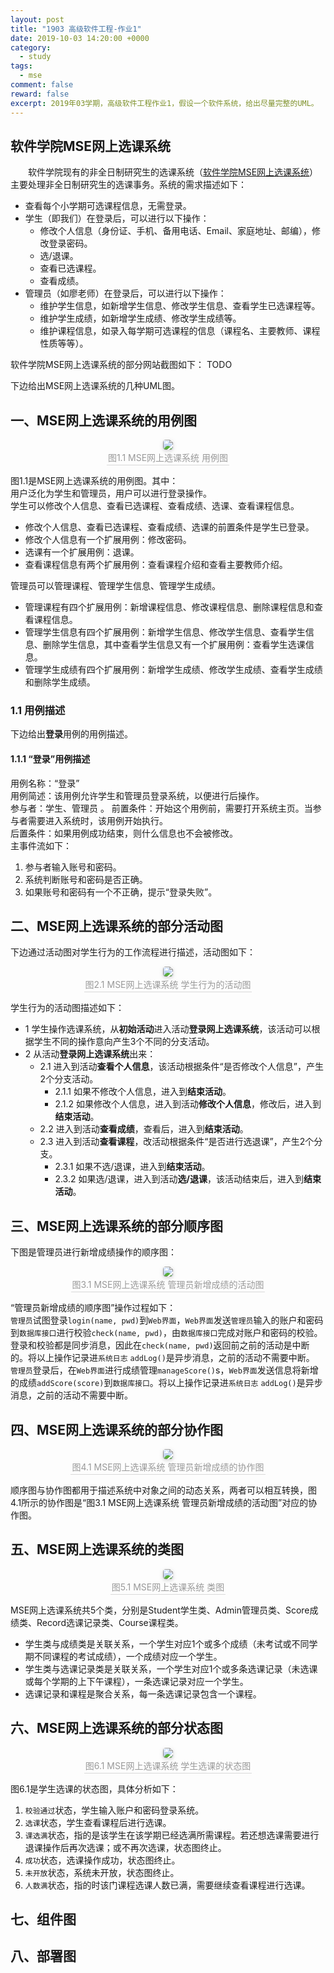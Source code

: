 ```yaml
---
layout: post
title: "1903 高级软件工程-作业1"
date: 2019-10-03 14:20:00 +0000
category:
  - study
tags:
  - mse
comment: false
reward: false
excerpt: 2019年03学期，高级软件工程作业1，假设一个软件系统，给出尽量完整的UML。
---
```


## 软件学院MSE网上选课系统

&emsp;&emsp;软件学院现有的非全日制研究生的选课系统（[软件学院MSE网上选课系统](http://www.fdmse.fudan.edu.cn/fdmse-1516/Default.aspx)）主要处理非全日制研究生的选课事务。系统的需求描述如下：

- 查看每个小学期可选课程信息，无需登录。
- 学生（即我们）在登录后，可以进行以下操作：
  - 修改个人信息（身份证、手机、备用电话、Email、家庭地址、邮编），修改登录密码。
  - 选/退课。
  - 查看已选课程。
  - 查看成绩。
- 管理员（如廖老师）在登录后，可以进行以下操作：
  - 维护学生信息，如新增学生信息、修改学生信息、查看学生已选课程等。
  - 维护学生成绩，如新增学生成绩、修改学生成绩等。
  - 维护课程信息，如录入每学期可选课程的信息（课程名、主要教师、课程性质等等）。

软件学院MSE网上选课系统的部分网站截图如下：
TODO

下边给出MSE网上选课系统的几种UML图。

## 一、MSE网上选课系统的用例图

<center>
    <img style="border-radius: 0.3125em;
    box-shadow: 0 2px 4px 0 rgba(34,36,38,.12),0 2px 10px 0 rgba(34,36,38,.08);"  src="https://raw.githubusercontent.com/yizhishi/yizhishi.github.io/master/images/1903-a-s-e-p1/use-case.png" />
    <br />
    <div style="color:orange; border-bottom: 1px solid #d9d9d9;
    display: inline-block;
    color: #999;
    padding: 2px;">图1.1 MSE网上选课系统 用例图</div>
</center>

图1.1是MSE网上选课系统的用例图。其中：  
用户泛化为学生和管理员，用户可以进行登录操作。  
学生可以修改个人信息、查看已选课程、查看成绩、选课、查看课程信息。

- 修改个人信息、查看已选课程、查看成绩、选课的前置条件是学生已登录。
- 修改个人信息有一个扩展用例：修改密码。
- 选课有一个扩展用例：退课。
- 查看课程信息有两个扩展用例：查看课程介绍和查看主要教师介绍。

管理员可以管理课程、管理学生信息、管理学生成绩。

- 管理课程有四个扩展用例：新增课程信息、修改课程信息、删除课程信息和查看课程信息。
- 管理学生信息有四个扩展用例：新增学生信息、修改学生信息、查看学生信息、删除学生信息，其中查看学生信息又有一个扩展用例：查看学生选课信息。
- 管理学生成绩有四个扩展用例：新增学生成绩、修改学生成绩、查看学生成绩和删除学生成绩。

### 1.1 用例描述

下边给出**登录**用例的用例描述。

#### 1.1.1 “登录”用例描述

用例名称：“登录”  
用例简述：该用例允许学生和管理员登录系统，以便进行后操作。  
参与者：学生、管理员 。 
前置条件：开始这个用例前，需要打开系统主页。当参与者需要进入系统时，该用例开始执行。  
后置条件：如果用例成功结束，则什么信息也不会被修改。  
主事件流如下：

1. 参与者输入账号和密码。
2. 系统判断账号和密码是否正确。
3. 如果账号和密码有一个不正确，提示“登录失败”。

## 二、MSE网上选课系统的部分活动图

下边通过活动图对学生行为的工作流程进行描述，活动图如下：

<center>
    <img style="border-radius: 0.3125em;
    box-shadow: 0 2px 4px 0 rgba(34,36,38,.12),0 2px 10px 0 rgba(34,36,38,.08);"  src="https://raw.githubusercontent.com/yizhishi/yizhishi.github.io/master/images/1903-a-s-e-p1/activity.png" />
    <br />
    <div style="color:orange; border-bottom: 1px solid #d9d9d9;
    display: inline-block;
    color: #999;
    padding: 2px;">图2.1 MSE网上选课系统 学生行为的活动图</div>
</center>

学生行为的活动图描述如下：

- 1 学生操作选课系统，从**初始活动**进入活动**登录网上选课系统**，该活动可以根据学生不同的操作意向产生3个不同的分支活动。
- 2 从活动**登录网上选课系统**出来：
   - 2.1 进入到活动**查看个人信息**，该活动根据条件“是否修改个人信息”，产生2个分支活动。
      - 2.1.1 如果不修改个人信息，进入到**结束活动**。
      - 2.1.2 如果修改个人信息，进入到活动**修改个人信息**，修改后，进入到**结束活动**。
   - 2.2 进入到活动**查看成绩**，查看后，进入到**结束活动**。
   - 2.3 进入到活动**查看课程**，改活动根据条件“是否进行选退课”，产生2个分支。
      - 2.3.1 如果不选/退课，进入到**结束活动**。
      - 2.3.2 如果选/退课，进入到活动**选/退课**，该活动结束后，进入到**结束活动**。

## 三、MSE网上选课系统的部分顺序图

下图是管理员进行新增成绩操作的顺序图：

<center>
    <img style="border-radius: 0.3125em;
    box-shadow: 0 2px 4px 0 rgba(34,36,38,.12),0 2px 10px 0 rgba(34,36,38,.08);"  src="https://raw.githubusercontent.com/yizhishi/yizhishi.github.io/master/images/1903-a-s-e-p1/sequence.png" />
    <br />
    <div style="color:orange; border-bottom: 1px solid #d9d9d9;
    display: inline-block;
    color: #999;
    padding: 2px;">图3.1 MSE网上选课系统 管理员新增成绩的活动图</div>
</center>

“管理员新增成绩的顺序图”操作过程如下：  
`管理员`试图登录`login(name, pwd)`到`Web界面`，`Web界面`发送`管理员`输入的账户和密码到`数据库接口`进行校验`check(name, pwd)`，由`数据库接口`完成对账户和密码的校验。登录和校验都是同步消息，因此在`check(name, pwd)`返回前之前的活动是中断的。将以上操作记录进`系统日志` `addLog()`是异步消息，之前的活动不需要中断。  
`管理员`登录后，在`Web界面`进行成绩管理`manageScore()`s，`Web界面`发送信息将新增的成绩`addScore(score)`到`数据库接口`。将以上操作记录进`系统日志` `addLog()`是异步消息，之前的活动不需要中断。

## 四、MSE网上选课系统的部分协作图

<center>
    <img style="border-radius: 0.3125em;
    box-shadow: 0 2px 4px 0 rgba(34,36,38,.12),0 2px 10px 0 rgba(34,36,38,.08);"  src="https://raw.githubusercontent.com/yizhishi/yizhishi.github.io/master/images/1903-a-s-e-p1/communication.png" />
    <br />
    <div style="color:orange; border-bottom: 1px solid #d9d9d9;
    display: inline-block;
    color: #999;
    padding: 2px;">图4.1 MSE网上选课系统 管理员新增成绩的协作图</div>
</center>

顺序图与协作图都用于描述系统中对象之间的动态关系，两者可以相互转换，图4.1所示的协作图是“图3.1 MSE网上选课系统 管理员新增成绩的活动图”对应的协作图。

## 五、MSE网上选课系统的类图

<center>
    <img style="border-radius: 0.3125em;
    box-shadow: 0 2px 4px 0 rgba(34,36,38,.12),0 2px 10px 0 rgba(34,36,38,.08);"  src="https://raw.githubusercontent.com/yizhishi/yizhishi.github.io/master/images/1903-a-s-e-p1/class.png" />
    <br />
    <div style="color:orange; border-bottom: 1px solid #d9d9d9;
    display: inline-block;
    color: #999;
    padding: 2px;">图5.1 MSE网上选课系统 类图</div>
</center>

MSE网上选课系统共5个类，分别是Student学生类、Admin管理员类、Score成绩类、Record选课记录类、Course课程类。

- 学生类与成绩类是关联关系，一个学生对应1个或多个成绩（未考试或不同学期不同课程的考试成绩），一个成绩对应一个学生。
- 学生类与选课记录类是关联关系，一个学生对应1个或多条选课记录（未选课或每个学期的上下午课程），一条选课记录对应一个学生。
- 选课记录和课程是聚合关系，每一条选课记录包含一个课程。

## 六、MSE网上选课系统的部分状态图

<center>
    <img style="border-radius: 0.3125em;
    box-shadow: 0 2px 4px 0 rgba(34,36,38,.12),0 2px 10px 0 rgba(34,36,38,.08);"  src="https://raw.githubusercontent.com/yizhishi/yizhishi.github.io/master/images/1903-a-s-e-p1/class.png" />
    <br />
    <div style="color:orange; border-bottom: 1px solid #d9d9d9;
    display: inline-block;
    color: #999;
    padding: 2px;">图6.1 MSE网上选课系统 学生选课的状态图</div>
</center>

图6.1是学生选课的状态图，具体分析如下：

1. `校验通过`状态，学生输入账户和密码登录系统。
2. `选课`状态，学生查看课程后进行选课。
3. `课选满`状态，指的是该学生在该学期已经选满所需课程。若还想选课需要进行退课操作后再次选课；或不再次选课，状态图终止。
4. `成功`状态，选课操作成功，状态图终止。
5. `未开放`状态，系统未开放，状态图终止。
6. `人数满`状态，指的时该门课程选课人数已满，需要继续查看课程进行选课。

## 七、组件图

## 八、部署图
